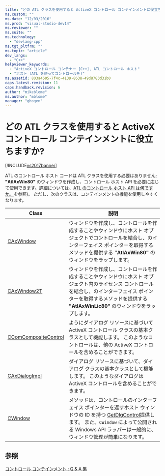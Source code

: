 ```yaml
---
title: "どの ATL クラスを使用すると ActiveX コントロール コンテインメントに役立ちますか? | Microsoft Docs"
ms.custom: ""
ms.date: "12/03/2016"
ms.prod: "visual-studio-dev14"
ms.reviewer: ""
ms.suite: ""
ms.technology: 
  - "devlang-cpp"
ms.tgt_pltfrm: ""
ms.topic: "article"
dev_langs: 
  - "C++"
helpviewer_keywords: 
  - "ActiveX コントロール コンテナー [C++], ATL コントロール ホスト"
  - "ホスト (ATL を使ってコントロールを)"
ms.assetid: 803a4605-7f4c-4139-8638-49d8783d31b0
caps.latest.revision: 11
caps.handback.revision: 6
author: "mikeblome"
ms.author: "mblome"
manager: "ghogen"
---
```

# どの ATL クラスを使用すると ActiveX コントロール コンテインメントに役立ちますか?
[!INCLUDE[vs2017banner](../assembler/inline/includes/vs2017banner.md)]

ATL のコントロール ホスト コードは ATL クラスを使用する必要はありません; **"AtlAxWin80"** のウィンドウを作成し、コントロール ホスト API を必要に応じて使用できます。詳細については、[ATL のコントロール ホスト API は何ですか。](../atl/what-is-the-atl-control-hosting-api-q.md)を参照\)。  ただし、次のクラスは、コンテインメントの機能を使用しやすくなります。  
  
|Class|説明|  
|-----------|--------|  
|[CAxWindow](../atl/reference/caxwindow-class.md)|ウィンドウを作成し、コントロールを作成することやウィンドウにホスト オブジェクトでコントロールを結合し、のインターフェイス ポインターを取得するメソッドを提供する **"AtlAxWin80"** のウィンドウをラップします。|  
|[CAxWindow2T](../Topic/CAxWindow2T%20Class.md)|ウィンドウを作成し、コントロールを作成することやウィンドウにホスト オブジェクト内のライセンス コントロールを結合し、のインターフェイス ポインターを取得するメソッドを提供する **"AtlAxWinLic80"** のウィンドウをラップします。|  
|[CComCompositeControl](../atl/reference/ccomcompositecontrol-class.md)|ようにダイアログ リソースに基づいて ActiveX コントロール クラスの基本クラスとして機能します。  このようなコントロールは、他の ActiveX コントロールを含めることができます。|  
|[CAxDialogImpl](../Topic/CAxDialogImpl%20Class.md)|ダイアログ リソースに基づいて、ダイアログ クラスの基本クラスとして機能します。  このようなダイアログは ActiveX コントロールを含めることができます。|  
|[CWindow](../atl/reference/cwindow-class.md)|メソッドは、コントロールのインターフェイス ポインターを返すホスト ウィンドウの ID を持つ [GetDlgControl](../Topic/CWindow::GetDlgControl.md)提供します。  また、`CWindow` によって公開される Windows API ラッパーは一般的に、ウィンドウ管理が簡単になります。|  
  
## 参照  
 [コントロール コンテインメント : Q & A 集](../atl/atl-control-containment-faq.md)